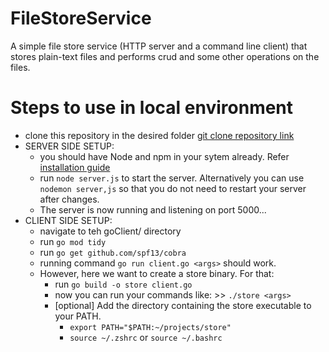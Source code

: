 # FileStoreService
A simple file store service (HTTP server and a command line client) that stores plain-text files and performs crud and some other operations on the files.

# Steps to use in local environment
- clone this repository in the desired folder [git clone repository link](https://github.com/riddhiroy/FileStoreService.git)
- SERVER SIDE SETUP:
  - you should have Node and npm in your sytem already. Refer [installation guide](https://docs.npmjs.com/downloading-and-installing-node-js-and-npm)
  - run `node server.js` to start the server. Alternatively you can use `nodemon server,js` so that you do not need to restart your server after changes.
  - The server is now running and listening on port 5000...
- CLIENT SIDE SETUP:
  - navigate to teh goClient/ directory
  - run `go mod tidy`
  - run `go get github.com/spf13/cobra`
  - running command `go run client.go <args>` should work.
  - However, here we want to create a store binary. For that:
    - run `go build -o store client.go`
    - now you can run your commands like: >> `./store <args>`
    - [optional] Add the directory containing the store executable to your PATH.
      - `export PATH="$PATH:~/projects/store"`
      - `source ~/.zshrc` or `source ~/.bashrc`
